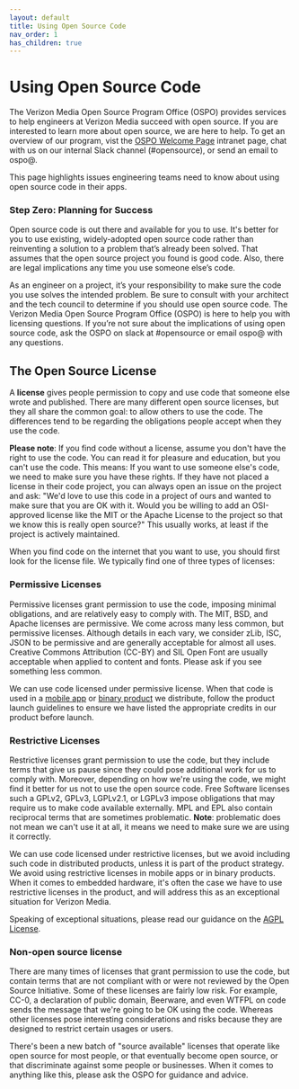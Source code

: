 ```yaml
---
layout: default
title: Using Open Source Code
nav_order: 1
has_children: true
---
```


# Using Open Source Code

The Verizon Media Open Source Program Office (OSPO) provides services to help engineers at Verizon Media succeed with open source. If you are interested to learn more about open source, we are here to help. To get an overview of our program, vist the [OSPO Welcome Page](http://yo/ospo) intranet page, chat with us on our internal Slack channel (#opensource), or send an email to ospo@.

This page highlights issues engineering teams need to know about using open source code in their apps. 

### Step Zero: Planning for Success

Open source code is out there and available for you to use. It's better for you to use existing, widely-adopted open source code rather than reinventing a solution to a problem that’s already been solved. That assumes that the open source project you found is good code. Also, there are legal implications any time you use someone else’s code. 

As an engineer on a project, it’s your responsibility to make sure the code you use solves the intended problem. Be sure to consult with your architect and the tech council to determine if you should use open source code. The Verizon Media Open Source Program Office (OSPO) is here to help you with licensing questions. If you’re not sure about the implications of using open source code, ask the OSPO on slack at #opensource or email ospo@ with any questions.

## The Open Source License

 A **license** gives people permission to copy and use code that someone else wrote and published. There are many different open source licenses, but they all share the common goal: to allow others to use the code. The differences tend to be regarding the obligations people accept when they use the code. 
 
 **Please note**: If you find code without a license, assume you don't have the right to use the code. You can read it for pleasure and education, but you can't use the code. This means: If you want to use someone else's code, we need to make sure you have these rights. If they have not placed a license in their code project, you can always open an issue on the project and ask: "We'd love to use this code in a project of ours and wanted to make sure that you are OK with it. Would you be willing to add an OSI-approved license like the MIT or the Apache License to the project so that we know this is really open source?" This usually works, at least if the project is actively maintained.

When you find code on the internet that you want to use, you should first look for the license file. We typically find one of three types of licenses:

### Permissive Licenses 

Permissive licenses grant permission to use the code, imposing minimal obligations, and are relatively easy to comply with. The MIT, BSD, and Apache licenses are permissive. We come across many less common, but permissive licenses. Although details in each vary, we consider zLib, ISC, JSON to be permissive and are generally acceptable for almost all uses. Creative Commons Attribution (CC-BY) and SIL Open Font are usually acceptable when applied to content and fonts. Please ask if you see something less common.

We can use code licensed under permissive license. When that code is used in a [mobile app](../launching/mobile.md) or [binary product](../launching/binary.md) we distribute, follow the product launch guidelines to ensure we have listed the appropriate credits in our product before launch.

### Restrictive Licenses 

Restrictive licenses grant permission to use the code, but they include terms that give us pause since they could pose additional work for us to comply with. Moreover, depending on how we're using the code, we might find it better for us not to use the open source code. Free Software licenses such a GPLv2, GPLv3, LGPLv2.1, or LGPLv3 impose obligations that may require us to make code available externally. MPL and EPL also contain reciprocal terms that are sometimes problematic. **Note**: problematic does not mean we can't use it at all, it means we need to make sure we are using it correctly. 

We can use code licensed under restrictive licenses, but we avoid including such code in distributed products, unless it is part of the product strategy. We avoid using restrictive licenses in mobile apps or in binary products. When it comes to embedded hardware, it's often the case we have to use restrictive licenses in the product, and will address this as an exceptional situation for Verizon Media. 

Speaking of exceptional situations, please read our guidance on the [AGPL License](../using/agpl.md).

### Non-open source license

There are many times of licenses that grant permission to use the code, but contain terms that are not compliant with or were not reviewed by the Open Source Initiative. Some of these licenses are fairly low risk. For example, CC-0, a declaration of public domain, Beerware, and even WTFPL on code sends the message that we're going to be OK using the code. Whereas other licenses pose interesting considerations and risks because they are designed to restrict certain usages or users. 

There's been a new batch of "source available" licenses that operate like open source for most people, or that eventually become open source, or that discriminate against some people or businesses. When it comes to anything like this, please ask the OSPO for guidance and advice. 
